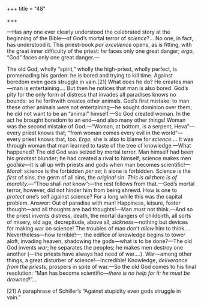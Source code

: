 +++
title = "48"

+++

—Has any one ever clearly understood the celebrated story at the beginning of the Bible—of God’s mortal terror of *science*?... No one, in fact, has understood it. This priest-book *par excellence* opens, as is fitting, with the great inner difficulty of the priest: *he* faces only one great danger; *ergo*, “God” faces only one great danger.—

The old God, wholly “spirit,” wholly the high-priest, wholly perfect, is promenading his garden: he is bored and trying to kill time. Against boredom even gods struggle in vain.\[21\] What does he do? He creates man—man is entertaining.... But then he notices that man is also bored. God’s pity for the only form of distress that invades all paradises knows no bounds: so he forthwith creates other animals. God’s first mistake: to man these other animals were not entertaining—he sought dominion over them; he did not want to be an “animal” himself.—So God created woman. In the act he brought boredom to an end—and also many other things\! Woman was the *second* mistake of God.—“Woman, at bottom, is a serpent, Heva”—every priest knows that; “from woman comes every evil in the world”—every priest knows that, too. *Ergo*, she is also to blame for *science*.... It was through woman that man learned to taste of the tree of knowledge.—What happened? The old God was seized by mortal terror. Man himself had been his *greatest* blunder; he had created a rival to himself; science makes men *godlike*—it is all up with priests and gods when man becomes scientific\!—*Moral*: science is the forbidden *per se*; it alone is forbidden. Science is the *first* of sins, the germ of all sins, the *original* sin. *This is all there is of morality.*—“Thou shall *not* know”:—the rest follows from that.—God’s mortal terror, however, did not hinder him from being shrewd. How is one to *protect* one’s self against science? For a long while this was the capital problem. Answer: Out of paradise with man\! Happiness, leisure, foster thought—and all thoughts are bad thoughts\!—Man *must* not think.—And so the priest invents distress, death, the mortal dangers of childbirth, all sorts of misery, old age, decrepitude, above all, *sickness*—nothing but devices for making war on science\! The troubles of man don’t *allow* him to think.... Nevertheless—how terrible\!—, the edifice of knowledge begins to tower aloft, invading heaven, shadowing the gods—what is to be done?—The old God invents *war*; he separates the peoples; he makes men destroy one another \(—the priests have always had need of war....\). War—among other things, a great disturber of science\!—Incredible\! Knowledge, *deliverance from the priests*, prospers in spite of war.—So the old God comes to his final resolution: “Man has become scientific—*there is no help for it: he must be drowned\!*”...


\[21\] A paraphrase of Schiller’s “Against stupidity even gods struggle in vain.”

